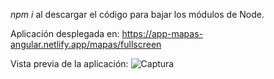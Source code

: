 *npm i* al descargar el código para bajar los módulos de Node.

Aplicación desplegada en: https://app-mapas-angular.netlify.app/mapas/fullscreen

Vista previa de la aplicación:
![Captura](https://user-images.githubusercontent.com/55484655/133811697-137bc6bf-e31c-48fa-8534-368a9010c3d6.PNG)
